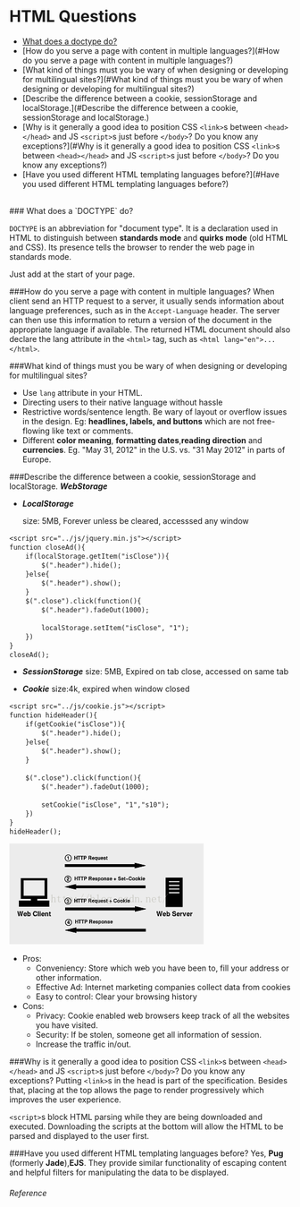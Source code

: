 # HTML Questions

* [What does a doctype do?](#what-does-a-doctype-do)
* [How do you serve a page with content in multiple languages?](#How do you serve a page with content in multiple languages?)
* [What kind of things must you be wary of when designing or developing for multilingual sites?](#What kind of things must you be wary of when designing or developing for multilingual sites?)
* [Describe the difference between a cookie, sessionStorage and localStorage.](#Describe the difference between a cookie, sessionStorage and localStorage.)
* [Why is it generally a good idea to position CSS `<link>`s between `<head></head>` and JS `<script>`s just before `</body>`? Do you know any exceptions?](#Why is it generally a good idea to position CSS `<link>`s between `<head></head>` and JS `<script>`s just before `</body>`? Do you know any exceptions?)
* [Have you used different HTML templating languages before?](#Have you used different HTML templating languages before?)

</br>
### What does a `DOCTYPE` do?

`DOCTYPE` is an abbreviation for "document type". It is a declaration used in HTML to distinguish between **standards mode** and **quirks mode** (old HTML and CSS). Its presence tells the browser to render the web page in standards mode.

Just add <!DOCTYPE html> at the start of your page.

###How do you serve a page with content in multiple languages?
When client send an HTTP request to a server, it usually sends information about language preferences, such as in the `Accept-Language` header. The server can then use this information to return a version of the document in the appropriate language if available. The returned HTML document should also declare the lang attribute in the `<html>` tag, such as `<html lang="en">...</html>`.

###What kind of things must you be wary of when designing or developing for multilingual sites?
* Use `lang` attribute in your HTML.
* Directing users to their native language without hassle
* Restrictive words/sentence length. Be wary of layout or overflow issues in the design. Eg: **headlines, labels, and buttons** which are not free-flowing like text or comments.
* Different **color meaning**, **formatting dates**,**reading direction** and **currencies**. Eg. "May 31, 2012" in the U.S. vs. "31 May 2012" in parts of Europe.

###Describe the difference between a cookie, sessionStorage and localStorage.
_**WebStorage**_
* _**LocalStorage**_

    size: 5MB, Forever unless be cleared, accesssed any window

```
<script src="../js/jquery.min.js"></script>
function closeAd(){
    if(localStorage.getItem("isClose")){             
        $(".header").hide();
    }else{
        $(".header").show();
    }
    $(".close").click(function(){
        $(".header").fadeOut(1000);
    
        localStorage.setItem("isClose", "1"); 
    })
}
closeAd();
```

* _**SessionStorage**_
size: 5MB, Expired on tab close, accessed on same tab


* _**Cookie**_ 
size:4k, expired when window closed
    
```
<script src="../js/cookie.js"></script>
function hideHeader(){
    if(getCookie("isClose")){             
        $(".header").hide();
    }else{
        $(".header").show();
    }
    
    $(".close").click(function(){
        $(".header").fadeOut(1000);

        setCookie("isClose", "1","s10");
    })
}
hideHeader();
```

 ![屏幕快照 2018-09-07 下午5.49.48](media/15363625627319/%E5%B1%8F%E5%B9%95%E5%BF%AB%E7%85%A7%202018-09-07%20%E4%B8%8B%E5%8D%885.49.48.png)
* Pros:
    * Conveniency: Store which web you have been to, fill your address or other information.
    * Effective Ad:  Internet marketing companies collect data from cookies
    * Easy to control: Clear your browsing history
* Cons: 
    * Privacy: Cookie enabled web browsers keep track of all the websites you have visited.
    * Security: If be stolen, someone get all information of session.
    * Increase the traffic in/out.
    
###Why is it generally a good idea to position CSS `<link>`s between `<head></head>` and JS `<script>`s just before `</body>`? Do you know any exceptions?
Putting `<link>`s in the head is part of the specification. Besides that, placing at the top allows the page to render progressively which improves the user experience. 

`<script>`s block HTML parsing while they are being downloaded and executed. Downloading the scripts at the bottom will allow the HTML to be parsed and displayed to the user first.

###Have you used different HTML templating languages before?
Yes, **Pug** (formerly **Jade**),**EJS**. They provide similar functionality of escaping content and helpful filters for manipulating the data to be displayed. 


###### Reference






